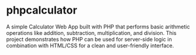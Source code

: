 # phpcalculator
A simple Calculator Web App built with PHP that performs basic arithmetic operations like addition, subtraction, multiplication, and division. This project demonstrates how PHP can be used for server-side logic in combination with HTML/CSS for a clean and user-friendly interface.
